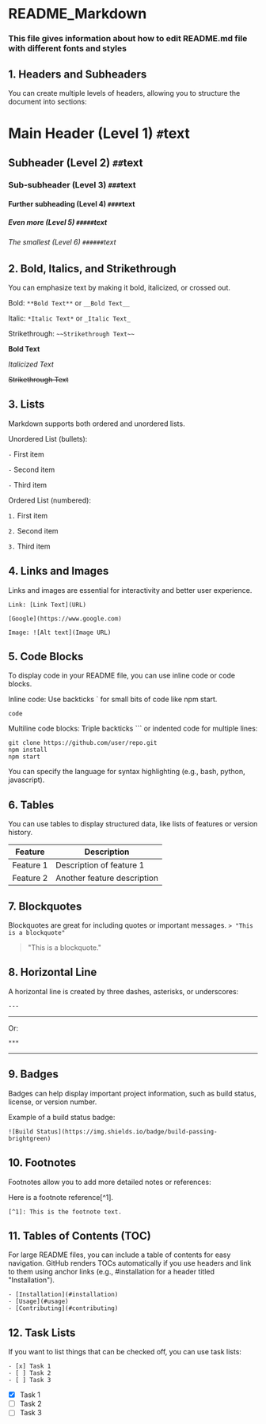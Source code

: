 # README_Markdown

### This file gives information about how to edit README.md file with different fonts and styles

## 1. Headers and Subheaders

You can create multiple levels of headers, allowing you to structure the document into sections:


# Main Header (Level 1)           `#`text
## Subheader (Level 2)            `##`text
### Sub-subheader (Level 3)       `###`text
#### Further subheading (Level 4) `####`text
##### Even more (Level 5)         `#####`text
###### The smallest (Level 6)     `######`text


## 2. Bold, Italics, and Strikethrough

You can emphasize text by making it bold, italicized, or crossed out.

Bold: `**Bold Text**` or `__Bold Text__`

Italic: `*Italic Text*` or `_Italic Text_`

Strikethrough: `~~Strikethrough Text~~`

**Bold Text**

*Italicized Text*

~~Strikethrough Text~~

## 3. Lists

Markdown supports both ordered and unordered lists.

Unordered List (bullets):

`-` First item

`-` Second item

`-` Third item

Ordered List (numbered):

`1.` First item

`2.` Second item

`3.` Third item


## 4. Links and Images

Links and images are essential for interactivity and better user experience.

`Link: [Link Text](URL)`

`[Google](https://www.google.com)`

`Image: ![Alt text](Image URL)`


## 5. Code Blocks

To display code in your README file, you can use inline code or code blocks.

Inline code: Use backticks ` for small bits of code like npm start.

` code `

Multiline code blocks: Triple backticks ``` or indented code for multiple lines:


```
git clone https://github.com/user/repo.git
npm install
npm start
```

You can specify the language for syntax highlighting (e.g., bash, python, javascript).

## 6. Tables

You can use tables to display structured data, like lists of features or version history.

| Feature        | Description                   |
|----------------|-------------------------------|
| Feature 1      | Description of feature 1      |
| Feature 2      | Another feature description   |


## 7. Blockquotes

Blockquotes are great for including quotes or important messages.
`> "This is a blockquote"`

> "This is a blockquote."


## 8. Horizontal Line

A horizontal line is created by three dashes, asterisks, or underscores:

`---`

---

Or:

`***`

***

## 9. Badges

Badges can help display important project information, such as build status, license, or version number.

Example of a build status badge:

`![Build Status](https://img.shields.io/badge/build-passing-brightgreen)`


## 10. Footnotes

Footnotes allow you to add more detailed notes or references:

Here is a footnote reference[^1].

`[^1]: This is the footnote text.`


## 11. Tables of Contents (TOC)

For large README files, you can include a table of contents for easy navigation. GitHub renders TOCs automatically if you use headers and link to them using anchor links (e.g., #installation for a header titled "Installation").

```
- [Installation](#installation)
- [Usage](#usage)
- [Contributing](#contributing)
```

## 12. Task Lists

If you want to list things that can be checked off, you can use task lists:

```
- [x] Task 1
- [ ] Task 2
- [ ] Task 3
```
- [x] Task 1
- [ ] Task 2
- [ ] Task 3